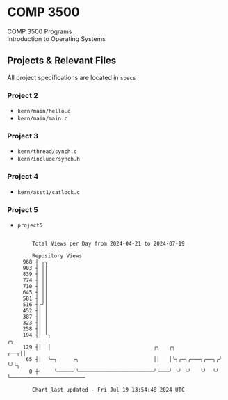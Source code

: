 # COMP 3500
COMP 3500 Programs  
Introduction to Operating Systems  
## Projects & Relevant Files
All project specifications are located in `specs`
### Project 2
- `kern/main/hello.c`
- `kern/main/main.c`
### Project 3
- `kern/thread/synch.c`
- `kern/include/synch.h`
### Project 4
- `kern/asst1/catlock.c`
### Project 5
- `project5`

```

        Total Views per Day from 2024-04-21 to 2024-07-19

        Repository Views
     968 ┼ ╭╮
     903 ┤ ││
     839 ┤ ││
     774 ┤ ││
     710 ┤ ││
     645 ┤ ││
     581 ┤ ││
     516 ┤╭╯│
     452 ┤│ │
     387 ┤│ │
     323 ┤│ │
     258 ┤│ │
     194 ┤│ ╰╮                                                          ╭╮
     129 ┤│  │                                 ╭╮   ╭╮              ╭──╮││
      65 ┤│  ╰─╮     ╭╮                        ││   │╰╮╭─╮╭───╮╭──╮╭╯  ╰╯╰╮
       0 ┼╯    ╰─────╯╰────────────────────────╯╰───╯ ╰╯ ╰╯   ╰╯  ╰╯      ╰────────────────────────

        Chart last updated - Fri Jul 19 13:54:48 2024 UTC
        
```

